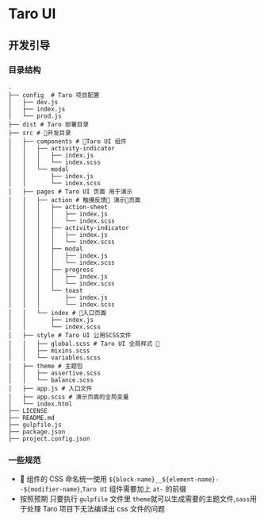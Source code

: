 # Taro UI

## 开发引导

### 目录结构

```tree
.
├── config  # Taro 项目配置
│   ├── dev.js
│   ├── index.js
│   └── prod.js
├── dist # Taro 部署目录
├── src # 开发目录
│   ├── components # Taro UI 组件
│   │   ├── activity-indicator
│   │   │   ├── index.js
│   │   │   └── index.scss
│   │   └── modal
│   │       ├── index.js
│   │       └── index.scss
│   ├── pages # Taro UI 页面 用于演示
│   │   ├── action # 触摸反馈 演示页面
│   │   │   ├── action-sheet
│   │   │   │   ├── index.js
│   │   │   │   └── index.scss
│   │   │   ├── activity-indicator
│   │   │   │   ├── index.js
│   │   │   │   └── index.scss
│   │   │   ├── modal
│   │   │   │   ├── index.js
│   │   │   │   └── index.scss
│   │   │   ├── progress
│   │   │   │   ├── index.js
│   │   │   │   └── index.scss
│   │   │   └── toast
│   │   │       ├── index.js
│   │   │       └── index.scss
│   │   └── index # 入口页面
│   │       ├── index.js
│   │       └── index.scss
│   ├── style # Taro UI 公用SCSS文件
│   │   ├── global.scss # Taro UI 全局样式 
│   │   ├── mixins.scss
│   │   └── variables.scss
│   ├── theme # 主题包
│   │   ├── assertive.scss
│   │   └── balance.scss
│   ├── app.js # 入口文件
│   ├── app.scss # 演示页面的全局变量
│   └── index.html
├── LICENSE
├── README.md
├── gulpfile.js
├── package.json
├── project.config.json
```

### 一些规范

-  组件的 CSS 命名统一使用 `${block-name}__${element-name}--${modifier-name}`,`Taro UI` 组件需要加上 `at-` 的前缀
- 按照预期 只要执行 `gulpfile` 文件里 `theme`就可以生成需要的主题文件,`sass`用于处理 Taro 项目下无法编译出 css 文件的问题
